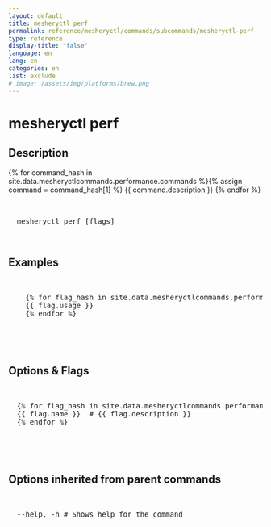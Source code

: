 ```yaml
---
layout: default
title: mesheryctl perf
permalink: reference/mesheryctl/commands/subcommands/mesheryctl-perf
type: reference
display-title: "false"
language: en
lang: en
categories: en
list: exclude
# image: /assets/img/platforms/brew.png
---
```


<!-- Copy this template to create individual doc pages for each mesheryctl commands -->

<!-- Name of the command -->
# mesheryctl perf

## Description

<!-- Description of the command. Preferably a paragraph -->
{% for command_hash in site.data.mesheryctlcommands.performance.commands %}{% assign command = command_hash[1] %}
    {{ command.description }}
{% endfor %}

<!-- Basic usage of the command -->
<pre class="codeblock-pre">
  <div class="codeblock">
  mesheryctl perf [flags] 
  </div>
</pre>

## Examples

<pre class="codeblock-pre">
  <div class="codeblock">
    {% for flag_hash in site.data.mesheryctlcommands.performance.flags %}{% assign flag = flag_hash[1] %}
    {{ flag.usage }}
    {% endfor %}
  </div>
</pre>
<br/>

## Options & Flags

<pre class="codeblock-pre">
  <div class="codeblock">
  {% for flag_hash in site.data.mesheryctlcommands.performance.flags %}{% assign flag = flag_hash[1] %}
  {{ flag.name }}  # {{ flag.description }}
  {% endfor %}
  </div>
</pre>
<br/>

## Options inherited from parent commands
<pre class="codeblock-pre">
  <div class="codeblock">
  --help, -h # Shows help for the command
  </div>
</pre>